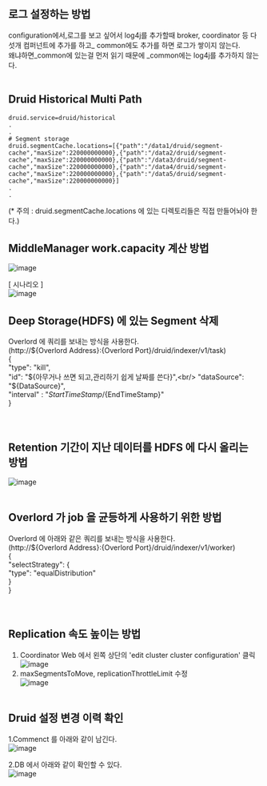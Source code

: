## 로그 설정하는 방법

configuration에서,로그를 보고 싶어서 log4j를 추가할때 broker, coordinator  등 다섯개 컴퍼넌트에 추가를 하고_ common에도 추가를 하면 로그가 쌓이지 않는다.<br/>
왜냐하면_common에 있는걸 먼저 읽기 때문에 _common에는 log4j를 추가하지 않는다.<br/><br/>

## Druid Historical Multi Path

    druid.service=druid/historical
    .
    .
    # Segment storage
    druid.segmentCache.locations=[{"path":"/data1/druid/segment-cache","maxSize":220000000000},{"path":"/data2/druid/segment-cache","maxSize":220000000000},{"path":"/data3/druid/segment-cache","maxSize":220000000000},{"path":"/data4/druid/segment-cache","maxSize":220000000000},{"path":"/data5/druid/segment-cache","maxSize":220000000000}]
    .
    .
    
(* 주의 : druid.segmentCache.locations 에 있는 디렉토리들은 직접 만들어놔야 한다.)

## MiddleManager work.capacity 계산 방법

![image](https://user-images.githubusercontent.com/4033129/44766980-e3cb5d80-ab96-11e8-8aa2-362f09093c3c.png)

[ 시나리오 ]<br/>
![image](https://user-images.githubusercontent.com/4033129/44767245-0742d800-ab98-11e8-8244-78636e5eeb92.png)

## Deep Storage(HDFS) 에 있는 Segment 삭제
Overlord 에 쿼리를 보내는 방식을 사용한다.<br/>
(http://${Overlord Address}:{Overlord Port}/druid/indexer/v1/task)<br/>
        {<br/>
            "type": "kill",<br/>
            "id": "${아무거나 쓰면 되고,관리하기 쉽게 날짜를 쓴다}",<br/>
            "dataSource": "${DataSource}",<br/>
            "interval" : "${StartTimeStamp}/${EndTimeStamp}"<br/>
        }<br/>
        <br/><br/>
 ## Retention 기간이 지난 데이터를 HDFS 에 다시 올리는 방법
 
 ![image](https://user-images.githubusercontent.com/4033129/44767435-d911c800-ab98-11e8-8147-632ade7acc9b.png)
<br/><br/>
## Overlord 가 job 을 균등하게 사용하기 위한 방법
Overlord 에 아래와 같은 쿼리를 보내는 방식을 사용한다.<br/>
(http://${Overlord Address}:{Overlord Port}/druid/indexer/v1/worker)<br/>
        {<br/>
          "selectStrategy": {<br/>
            "type": "equalDistribution"<br/>
          }<br/>
        }<br/>
<br/><br/>

## Replication 속도 높이는 방법

1. Coordinator Web 에서 왼쪽 상단의 'edit cluster cluster configuration' 클릭<br/>
![image](https://user-images.githubusercontent.com/4033129/44767546-432a6d00-ab99-11e8-9a8a-b2d23a6db4a9.png)<br/>
2. maxSegmentsToMove, replicationThrottleLimit 수정<br/>
![image](https://user-images.githubusercontent.com/4033129/44767549-445b9a00-ab99-11e8-9933-49ef9448be11.png)<br/><br/>

## Druid 설정 변경 이력 확인
1.Commenct 를 아래와 같이 남긴다.<br/>
![image](https://user-images.githubusercontent.com/4033129/44767582-6bb26700-ab99-11e8-80c9-64e9ec4592c0.png)<br/>


2.DB 에서 아래와 같이 확인할 수 있다.<br/>
![image](https://user-images.githubusercontent.com/4033129/44767586-6ce39400-ab99-11e8-9735-0d86a6136623.png)<br/><br/>
